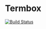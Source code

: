 # Termbox

[![Build Status](https://travis-ci.org/jgoldfar/Termbox.jl.svg?branch=master)](https://travis-ci.org/jgoldfar/Termbox.jl)
